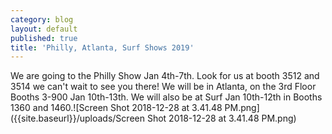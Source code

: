 ```yaml
---
category: blog
layout: default
published: true
title: 'Philly, Atlanta, Surf Shows 2019'
---
```

We are going to the Philly Show Jan 4th-7th. Look for us at booth 3512 and 3514 we can't wait to see you there! We will be in Atlanta, on the 3rd Floor Booths 3-900 Jan 10th-13th. We will also be at Surf Jan 10th-12th in Booths 1360 and 1460.![Screen Shot 2018-12-28 at 3.41.48 PM.png]({{site.baseurl}}/uploads/Screen Shot 2018-12-28 at 3.41.48 PM.png)
